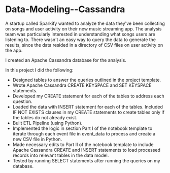 # Data-Modeling--Cassandra

A startup called Sparkify wanted to analyze the data they've been collecting on songs and user activity on their new music streaming app. The analysis team was particularly interested in understanding what songs users are listening to. There wasn't an easy way to query the data to generate the results, since the data resided in a directory of CSV files on user activity on the app.

I created an Apache Cassandra database for the analysis. 

In this project I did the following:
* Designed tables to answer the queries outlined in the project template.
* Wrote Apache Cassandra CREATE KEYSPACE and SET KEYSPACE statements.
* Developed my CREATE statement for each of the tables to address each question.
* Loaded the data with INSERT statement for each of the tables. Included IF NOT EXISTS clauses in my CREATE statements to create tables only if the tables do not already exist. 
* Built ETL Pipeline (using Python).
* Implemented the logic in section Part I of the notebook template to iterate through each event file in event_data to process and create a new CSV file in Python.
* Made necessary edits to Part II of the notebook template to include Apache Cassandra CREATE and INSERT statements to load processed records into relevant tables in the data model.
* Tested by running SELECT statements after running the queries on my database.